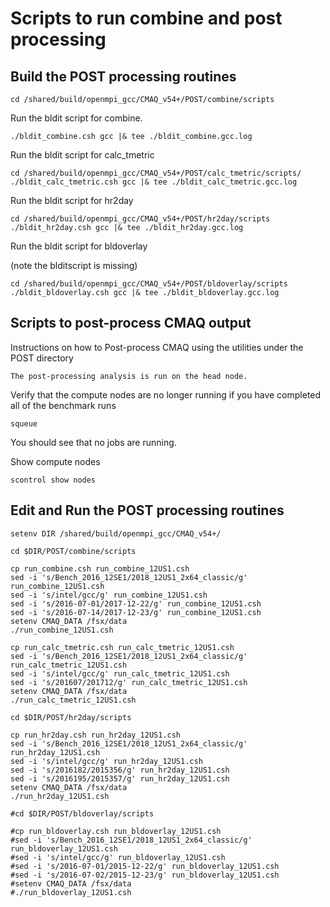 # Scripts to run combine and post processing 

## Build the POST processing routines

```
cd /shared/build/openmpi_gcc/CMAQ_v54+/POST/combine/scripts
```

Run the bldit script for combine.

```
./bldit_combine.csh gcc |& tee ./bldit_combine.gcc.log
```


Run the bldit script for calc_tmetric

```
cd /shared/build/openmpi_gcc/CMAQ_v54+/POST/calc_tmetric/scripts/
./bldit_calc_tmetric.csh gcc |& tee ./bldit_calc_tmetric.gcc.log
```

Run the bldit script for hr2day

```
cd /shared/build/openmpi_gcc/CMAQ_v54+/POST/hr2day/scripts
./bldit_hr2day.csh gcc |& tee ./bldit_hr2day.gcc.log
```

Run the bldit script for bldoverlay

(note the blditscript is missing)
```
cd /shared/build/openmpi_gcc/CMAQ_v54+/POST/bldoverlay/scripts
./bldit_bldoverlay.csh gcc |& tee ./bldit_bldoverlay.gcc.log
```


## Scripts to post-process CMAQ output


Instructions on how to Post-process CMAQ using the utilities under the POST directory

```{note}
The post-processing analysis is run on the head node.
```

Verify that the compute nodes are no longer running if you have completed all of the benchmark runs

`squeue`

You should see that no jobs are running.

Show compute nodes

`scontrol show nodes`


## Edit and Run the POST processing routines

```
setenv DIR /shared/build/openmpi_gcc/CMAQ_v54+/

cd $DIR/POST/combine/scripts

cp run_combine.csh run_combine_12US1.csh
sed -i 's/Bench_2016_12SE1/2018_12US1_2x64_classic/g' run_combine_12US1.csh
sed -i 's/intel/gcc/g' run_combine_12US1.csh
sed -i 's/2016-07-01/2017-12-22/g' run_combine_12US1.csh
sed -i 's/2016-07-14/2017-12-23/g' run_combine_12US1.csh
setenv CMAQ_DATA /fsx/data
./run_combine_12US1.csh

cp run_calc_tmetric.csh run_calc_tmetric_12US1.csh
sed -i 's/Bench_2016_12SE1/2018_12US1_2x64_classic/g' run_calc_tmetric_12US1.csh
sed -i 's/intel/gcc/g' run_calc_tmetric_12US1.csh
sed -i 's/201607/201712/g' run_calc_tmetric_12US1.csh
setenv CMAQ_DATA /fsx/data
./run_calc_tmetric_12US1.csh

cd $DIR/POST/hr2day/scripts

cp run_hr2day.csh run_hr2day_12US1.csh
sed -i 's/Bench_2016_12SE1/2018_12US1_2x64_classic/g' run_hr2day_12US1.csh
sed -i 's/intel/gcc/g' run_hr2day_12US1.csh
sed -i 's/2016182/2015356/g' run_hr2day_12US1.csh
sed -i 's/2016195/2015357/g' run_hr2day_12US1.csh
setenv CMAQ_DATA /fsx/data
./run_hr2day_12US1.csh

#cd $DIR/POST/bldoverlay/scripts

#cp run_bldoverlay.csh run_bldoverlay_12US1.csh
#sed -i 's/Bench_2016_12SE1/2018_12US1_2x64_classic/g' run_bldoverlay_12US1.csh
#sed -i 's/intel/gcc/g' run_bldoverlay_12US1.csh
#sed -i 's/2016-07-01/2015-12-22/g' run_bldoverlay_12US1.csh
#sed -i 's/2016-07-02/2015-12-23/g' run_bldoverlay_12US1.csh
#setenv CMAQ_DATA /fsx/data
#./run_bldoverlay_12US1.csh

```
